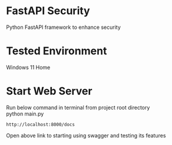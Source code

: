 # FastAPI Security
Python FastAPI framework to enhance security

# Tested Environment
Windows 11 Home

# Start Web Server
Run below command in terminal from project root directory<br>
python main.py

``http://localhost:8000/docs``

Open above link to starting using swagger and testing its features
